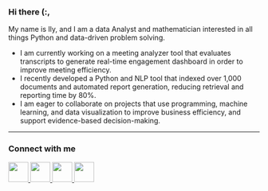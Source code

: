 ### Hi there (:,  

My name is Ily, and I am a data Analyst and mathematician interested in all things Python and data-driven problem solving.  

- I am currently working on a meeting analyzer tool that evaluates transcripts to generate real-time engagement dashboard in order to improve meeting efficiency. 
- I recently developed a Python and NLP tool that indexed over 1,000 documents and automated report generation, reducing retrieval and reporting time by 80%.  
- I am eager to collaborate on projects that use programming, machine learning, and data visualization to improve business efficiency, and support evidence-based decision-making.  

---

### Connect with me  

<a href="https://www.linkedin.com/in/ily-kynion-coulibaly-05602a189/">
  <img src="https://cdn.jsdelivr.net/gh/devicons/devicon/icons/linkedin/linkedin-original.svg" width="40" height="40"/>
</a>
<a href="https://medium.com/@k.ilycoulibaly">
  <img src="https://upload.wikimedia.org/wikipedia/commons/e/ec/Medium_logo_Monogram.svg" width="40" height="40"/>
</a>
<a href="https://public.tableau.com/app/profile/ily.kynion.coulibaly/vizzes">
  <img src="https://cdn.worldvectorlogo.com/logos/tableau-software.svg" width="40" height="40"/>
</a>
<a href="https://your-portfolio-link.com">
  <img src="https://cdn.jsdelivr.net/gh/devicons/devicon/icons/html5/html5-original.svg" width="40" height="40"/>
</a>



